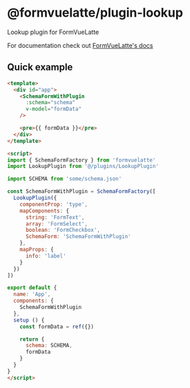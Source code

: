 # @formvuelatte/plugin-lookup

Lookup plugin for FormVueLatte

For documentation check out [FormVueLatte's docs](https://github.com/vuelidate/formvuelatte)

## Quick example

```html
<template>
  <div id="app">
    <SchemaFormWithPlugin
      :schema="schema"
      v-model="formData"
    />

    <pre>{{ formData }}</pre>
  </div>
</template>

<script>
import { SchemaFormFactory } from 'formvuelatte'
import LookupPlugin from '@/plugins/LookupPlugin'

import SCHEMA from 'some/schema.json'

const SchemaFormWithPlugin = SchemaFormFactory([
  LookupPlugin({
    componentProp: 'type',
    mapComponents: {
      string: 'FormText',
      array: 'FormSelect',
      boolean: 'FormCheckbox',
      SchemaForm: 'SchemaFormWithPlugin'
    },
    mapProps: {
      info: 'label'
    }
  })
])

export default {
  name: 'App',
  components: {
    SchemaFormWithPlugin
  },
  setup () {
    const formData = ref({})

    return {
      schema: SCHEMA,
      formData
    }
  }
}
</script>
```
